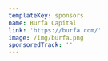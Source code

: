 ```yaml
---
templateKey: sponsors
name: Burfa Capital
link: 'https://burfa.com/'
image: /img/burfa.png
sponsoredTrack: ''
---
```

